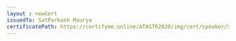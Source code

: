 ```yaml
--- 
layout : newCert 
issuedTo: SatParkash Maurya
certificatePath: https://certifyme.online/ATAGTR2020/img/cert/speaker/SatParkashMaurya_33b41.png
--- 
```

